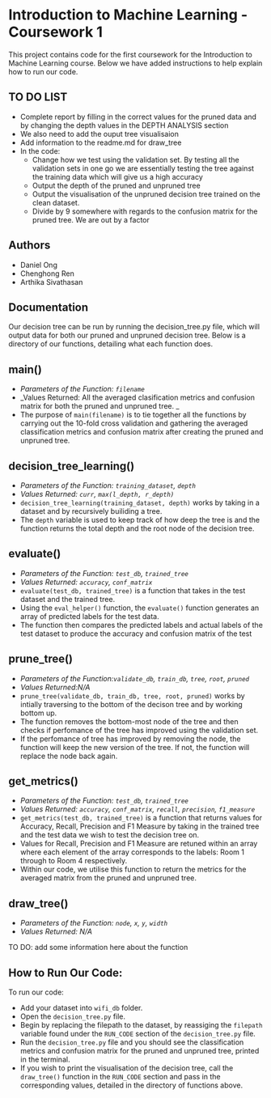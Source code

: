 # Introduction to Machine Learning - Coursework 1

This project contains code for the first coursework for the Introduction to Machine Learning course. Below we have added instructions to help explain how to run our code.

## TO DO LIST
- Complete report by filling in the correct values for the pruned data and by changing the depth values in the DEPTH ANALYSIS section
- We also need to add the ouput tree visualisaion
- Add information to the readme.md for draw_tree
- In the code:
  - Change how we test using the validation set. By testing all the validation sets in one go we are essentially testing the tree against the training data which will give us a high accuracy 
  - Output the depth of the pruned and unpruned tree
  - Output the visualisation of the unpruned decision tree trained on the clean dataset.
  - Divide by 9 somewhere with regards to the confusion matrix for the pruned tree. We are out by a factor 

## Authors

- Daniel Ong
- Chenghong Ren
- Arthika Sivathasan 

## Documentation

Our decision tree can be run by running the decision_tree.py file, which will output data for both our pruned and unpruned decision tree. Below is a directory of our functions, detailing what each function does.

## main()
- _Parameters of the Function: `filename`_
- _Values Returned: All the averaged clasification metrics and confusion matrix for both the pruned and unpruned tree. _
- The purpose of `main(filename)` is to tie together all the functions by carrying out the 10-fold cross validation and gathering the averaged classification metrics and confusion matrix after creating the pruned and unpruned tree. 

## decision_tree_learning()
- _Parameters of the Function: `training_dataset`, `depth`_
- _Values Returned: `curr`, `max(l_depth, r_depth)`_
- `decision_tree_learning(training_dataset, depth)` works by taking in a dataset and by recursively builiding a tree.
- The `depth` variable is used to keep track of how deep the tree is and the function returns the total depth and the root node of the decision tree.

## evaluate()
- _Parameters of the Function: `test_db`, `trained_tree`_
- _Values Returned: `accuracy`, `conf_matrix`_
- `evaluate(test_db, trained_tree)` is a function that takes in the test dataset and the trained tree. 
- Using the `eval_helper()` function, the `evaluate()` function generates an array of predicted labels for the test data.
- The function then compares the predicted labels and actual labels of the test dataset to produce the accuracy and confusion matrix of the test

## prune_tree()
- _Parameters of the Function:`validate_db`, `train_db`, `tree`, `root`, `pruned`_
- _Values Returned:N/A_
- `prune_tree(validate_db, train_db, tree, root, pruned)` works by intially traversing to the bottom of the decison tree and by working bottom up.
- The function removes the bottom-most node  of the tree and  then checks if perfomance of the tree has improved using the validation set. 
- If the perfomance of tree has improved by removing the node, the function will keep the new version of the tree. If not, the function will replace the node back again. 

## get_metrics()
- _Parameters of the Function: `test_db`, `trained_tree`_
- _Values Returned: `accuracy`, `conf_matrix`, `recall`, `precision`, `f1_measure`_
- `get_metrics(test_db, trained_tree)` is a function that returns values for Accuracy, Recall, Precision and F1 Measure by taking in the trained tree and the test data we wish to test the decision tree on. 
- Values for Recall, Precision and F1 Measure are retuned within an array where each element of the array corresponds to the labels: Room 1 through to Room 4 respectively. 
- Within our code, we utilise this function to return the metrics for the averaged matrix from the pruned and unpruned tree. 

## draw_tree()
- _Parameters of the Function: `node`, `x`, `y`, `width`_
- _Values Returned: N/A_

TO DO: add some information here about the function

## How to Run Our Code:
To run our code:
- Add your dataset into `wifi_db` folder.
- Open the `decision_tree.py` file.
- Begin by replacing the filepath to the dataset, by reassiging the `filepath` variable found under the `RUN_CODE` section of the `decision_tree.py` file.
- Run the `decision_tree.py` file and you should see the classification metrics and confusion matrix for the pruned and unpruned tree, printed in the terminal. 
- If you wish to print the visualisation of the decision tree, call the `draw_tree()` function in the `RUN_CODE` section and pass in the corresponding values, detailed in the directory of functions above.

